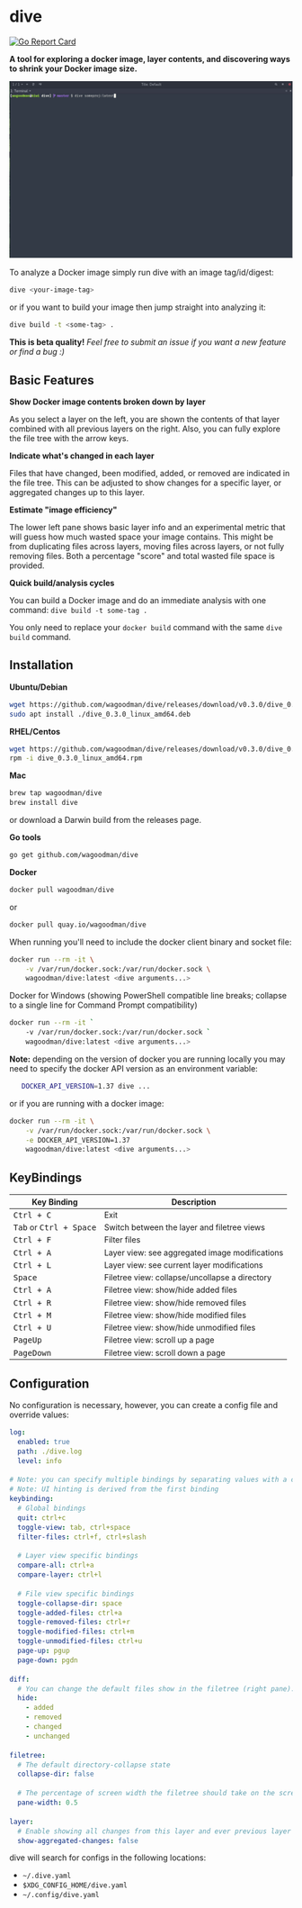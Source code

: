 # dive
[![Go Report Card](https://goreportcard.com/badge/github.com/wagoodman/dive)](https://goreportcard.com/report/github.com/wagoodman/dive)

**A tool for exploring a docker image, layer contents, and discovering ways to shrink your Docker image size.**

![Image](.data/demo.gif)

To analyze a Docker image simply run dive with an image tag/id/digest:
```bash
dive <your-image-tag>
```

or if you want to build your image then jump straight into analyzing it:
```bash
dive build -t <some-tag> .
```

**This is beta quality!** *Feel free to submit an issue if you want a new feature or find a bug :)*

## Basic Features

**Show Docker image contents broken down by layer**

As you select a layer on the left, you are shown the contents of that layer
combined with all previous layers on the right. Also, you can fully explore the
file tree with the arrow keys.

**Indicate what's changed in each layer**

Files that have changed, been modified, added, or removed are indicated in the
file tree. This can be adjusted to show changes for a specific layer, or
aggregated changes up to this layer.

**Estimate "image efficiency"**

The lower left pane shows basic layer info and an experimental metric that will
guess how much wasted space your image contains. This might be from duplicating
files across layers, moving files across layers, or not fully removing files.
Both a percentage "score" and total wasted file space is provided.

**Quick build/analysis cycles**

You can build a Docker image and do an immediate analysis with one command:
`dive build -t some-tag .`

You only need to replace your `docker build` command with the same `dive build`
command.


## Installation

**Ubuntu/Debian**
```bash
wget https://github.com/wagoodman/dive/releases/download/v0.3.0/dive_0.3.0_linux_amd64.deb
sudo apt install ./dive_0.3.0_linux_amd64.deb
```

**RHEL/Centos**
```bash
wget https://github.com/wagoodman/dive/releases/download/v0.3.0/dive_0.3.0_linux_amd64.rpm
rpm -i dive_0.3.0_linux_amd64.rpm
```

**Mac**
```bash
brew tap wagoodman/dive
brew install dive
```
or download a Darwin build from the releases page.

**Go tools**
```bash
go get github.com/wagoodman/dive
```

**Docker**
```bash
docker pull wagoodman/dive
```

or 

```bash
docker pull quay.io/wagoodman/dive
```

When running you'll need to include the docker client binary and socket file:
```bash
docker run --rm -it \
    -v /var/run/docker.sock:/var/run/docker.sock \
    wagoodman/dive:latest <dive arguments...>
```

Docker for Windows (showing PowerShell compatible line breaks; collapse to a single line for Command Prompt compatibility)
```bash
docker run --rm -it `
    -v /var/run/docker.sock:/var/run/docker.sock `
    wagoodman/dive:latest <dive arguments...>
```

**Note:** depending on the version of docker you are running locally you may need to specify the docker API version as an environment variable:
```bash
   DOCKER_API_VERSION=1.37 dive ...
``` 
or if you are running with a docker image:
```bash
docker run --rm -it \
    -v /var/run/docker.sock:/var/run/docker.sock \
    -e DOCKER_API_VERSION=1.37
    wagoodman/dive:latest <dive arguments...>
```

## KeyBindings

Key Binding                                | Description
-------------------------------------------|---------------------------------------------------------
<kbd>Ctrl + C</kbd>                        | Exit
<kbd>Tab</kbd> or <kbd>Ctrl + Space</kbd>  | Switch between the layer and filetree views
<kbd>Ctrl + F</kbd>                        | Filter files
<kbd>Ctrl + A</kbd>                        | Layer view: see aggregated image modifications
<kbd>Ctrl + L</kbd>                        | Layer view: see current layer modifications
<kbd>Space</kbd>                           | Filetree view: collapse/uncollapse a directory
<kbd>Ctrl + A</kbd>                        | Filetree view: show/hide added files
<kbd>Ctrl + R</kbd>                        | Filetree view: show/hide removed files
<kbd>Ctrl + M</kbd>                        | Filetree view: show/hide modified files
<kbd>Ctrl + U</kbd>                        | Filetree view: show/hide unmodified files
<kbd>PageUp</kbd>                          | Filetree view: scroll up a page
<kbd>PageDown</kbd>                        | Filetree view: scroll down a page

## Configuration

No configuration is necessary, however, you can create a config file and override values:
```yaml
log:
  enabled: true
  path: ./dive.log
  level: info

# Note: you can specify multiple bindings by separating values with a comma.
# Note: UI hinting is derived from the first binding
keybinding:
  # Global bindings
  quit: ctrl+c
  toggle-view: tab, ctrl+space
  filter-files: ctrl+f, ctrl+slash

  # Layer view specific bindings  
  compare-all: ctrl+a
  compare-layer: ctrl+l

  # File view specific bindings
  toggle-collapse-dir: space
  toggle-added-files: ctrl+a
  toggle-removed-files: ctrl+r
  toggle-modified-files: ctrl+m
  toggle-unmodified-files: ctrl+u
  page-up: pgup
  page-down: pgdn
  
diff:
  # You can change the default files show in the filetree (right pane). All diff types are shown by default. 
  hide:
    - added
    - removed
    - changed
    - unchanged

filetree:
  # The default directory-collapse state
  collapse-dir: false

  # The percentage of screen width the filetree should take on the screen (must be >0 and <1)
  pane-width: 0.5

layer:
  # Enable showing all changes from this layer and ever previous layer
  show-aggregated-changes: false

```

dive will search for configs in the following locations:
- `~/.dive.yaml`
- `$XDG_CONFIG_HOME/dive.yaml`
- `~/.config/dive.yaml`
